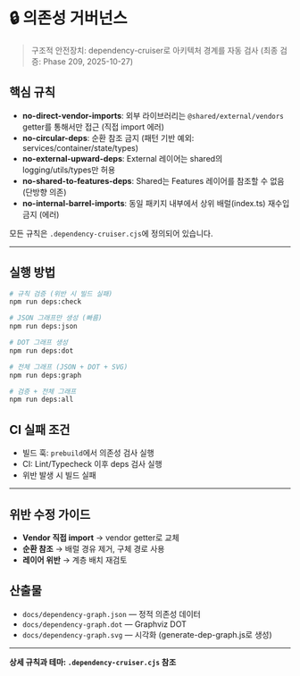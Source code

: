 # 🔒 의존성 거버넌스

> 구조적 안전장치: dependency-cruiser로 아키텍처 경계를 자동 검사 (최종 검증:
> Phase 209, 2025-10-27)

## 핵심 규칙

- **no-direct-vendor-imports**: 외부 라이브러리는 `@shared/external/vendors`
  getter를 통해서만 접근 (직접 import 에러)
- **no-circular-deps**: 순환 참조 금지 (패턴 기반 예외:
  services/container/state/types)
- **no-external-upward-deps**: External 레이어는 shared의 logging/utils/types만
  허용
- **no-shared-to-features-deps**: Shared는 Features 레이어를 참조할 수 없음
  (단방향 의존)
- **no-internal-barrel-imports**: 동일 패키지 내부에서 상위 배럴(index.ts)
  재수입 금지 (에러)

모든 규칙은 `.dependency-cruiser.cjs`에 정의되어 있습니다.

---

## 실행 방법

```bash
# 규칙 검증 (위반 시 빌드 실패)
npm run deps:check

# JSON 그래프만 생성 (빠름)
npm run deps:json

# DOT 그래프 생성
npm run deps:dot

# 전체 그래프 (JSON + DOT + SVG)
npm run deps:graph

# 검증 + 전체 그래프
npm run deps:all
```

## CI 실패 조건

- 빌드 훅: `prebuild`에서 의존성 검사 실행
- CI: Lint/Typecheck 이후 deps 검사 실행
- 위반 발생 시 빌드 실패

---

## 위반 수정 가이드

- **Vendor 직접 import** → vendor getter로 교체
- **순환 참조** → 배럴 경유 제거, 구체 경로 사용
- **레이어 위반** → 계층 배치 재검토

## 산출물

- `docs/dependency-graph.json` — 정적 의존성 데이터
- `docs/dependency-graph.dot` — Graphviz DOT
- `docs/dependency-graph.svg` — 시각화 (generate-dep-graph.js로 생성)

---

**상세 규칙과 테마: `.dependency-cruiser.cjs` 참조**
